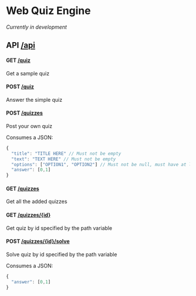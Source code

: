 # Web Quiz Engine

*Currently in development*

## API [/api](http://localhost:8889/api)

#### GET [/quiz](http://localhost:8889/api/quiz)
Get a sample quiz

#### POST [/quiz](http://localhost:8889/api/quiz)
Answer the simple quiz

#### POST [/quizzes](http://localhost:8889/api/quizzes)
Post your own quiz

Consumes a JSON:
```javascript
{
  "title": "TITLE HERE" // Must not be empty
  "text": "TEXT HERE" // Must not be empty
  "options": ["OPTION1", "OPTION2"] // Must not be null, must have at least 2 options
  "answer": [0,1]
}
```

#### GET [/quizzes](http://localhost:8889/api/quizzes)
Get all the added quizzes

#### GET [/quizzes/{id}](http://localhost:8889/api/quizzes/{id})
Get quiz by id specified by the path variable

#### POST [/quizzes/{id}/solve](http://localhost:8889/api/quizzes/{id}/solve)
Solve quiz by id specified by the path variable

Consumes a JSON:
```javascript
{
  "answer": [0,1]
}
```

